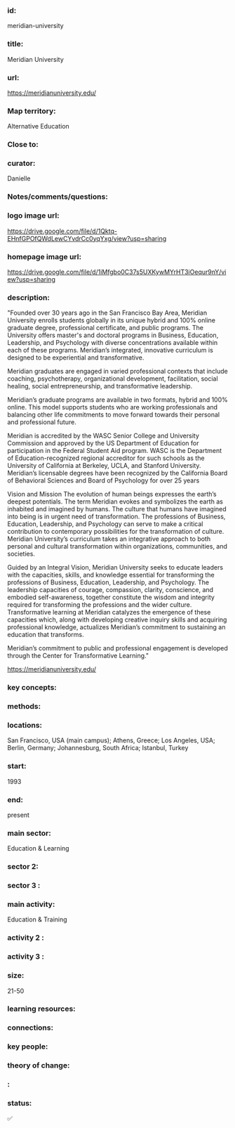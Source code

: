 ### id: 
  meridian-university
### title: 
  Meridian University
### url: 
  https://meridianuniversity.edu/
### Map territory: 
  Alternative Education
### Close to: 
  
### curator: 
  Danielle
### Notes/comments/questions: 
  
### logo image url: 
  https://drive.google.com/file/d/1Qktq-EHnfGPOfQWdLewCYvdrCc0yqYxg/view?usp=sharing
### homepage image url: 
  https://drive.google.com/file/d/1iMfgbo0C37s5UXKywMYrHT3iOequr9nY/view?usp=sharing
### description: 
  "Founded over 30 years ago in the San Francisco Bay Area, Meridian University enrolls students globally in its unique hybrid and 100% online graduate degree, professional certificate, and public programs. The University offers master's and doctoral programs in Business, Education, Leadership, and Psychology with diverse concentrations available within each of these programs. Meridian’s integrated, innovative curriculum is designed to be experiential and transformative.

Meridian graduates are engaged in varied professional contexts that include coaching, psychotherapy, organizational development, facilitation, social healing, social entrepreneurship, and transformative leadership.

Meridian’s graduate programs are available in two formats, hybrid and 100% online. This model supports students who are working professionals and balancing other life commitments to move forward towards their personal and professional future.

Meridian is accredited by the WASC Senior College and University Commission and approved by the US Department of Education for participation in the Federal Student Aid program. WASC is the Department of Education-recognized regional accreditor for such schools as the University of California at Berkeley, UCLA, and Stanford University. Meridian’s licensable degrees have been recognized by the California Board of Behavioral Sciences and Board of Psychology for over 25 years

Vision and Mission
The evolution of human beings expresses the earth’s deepest potentials. The term Meridian evokes and symbolizes the earth as inhabited and imagined by humans. The culture that humans have imagined into being is in urgent need of transformation. The professions of Business, Education, Leadership, and Psychology can serve to make a critical contribution to contemporary possibilities for the transformation of culture. Meridian University’s curriculum takes an integrative approach to both personal and cultural transformation within organizations, communities, and societies.

Guided by an Integral Vision, Meridian University seeks to educate leaders with the capacities, skills, and knowledge essential for transforming the professions of Business, Education, Leadership, and Psychology. The leadership capacities of courage, compassion, clarity, conscience, and embodied self-awareness, together constitute the wisdom and integrity required for transforming the professions and the wider culture. Transformative learning at Meridian catalyzes the emergence of these capacities which, along with developing creative inquiry skills and acquiring professional knowledge, actualizes Meridian’s commitment to sustaining an education that transforms.

Meridian’s commitment to public and professional engagement is developed through the Center for Transformative Learning."

https://meridianuniversity.edu/
### key concepts: 
  
### methods: 
  
### locations: 
  San Francisco, USA (main campus); Athens, Greece; Los Angeles, USA; Berlin, Germany; Johannesburg, South Africa; Istanbul, Turkey
### start: 
  1993
### end: 
  present
### main sector: 
  Education & Learning
### sector 2: 
  
### sector 3 : 
  
### main activity: 
  Education & Training
### activity 2 : 
  
### activity 3 : 
  
### size: 
  21-50
### learning resources: 
  
### connections: 
  
### key people: 
  
### theory of change: 
  
### : 
  
### status: 
  ✅
